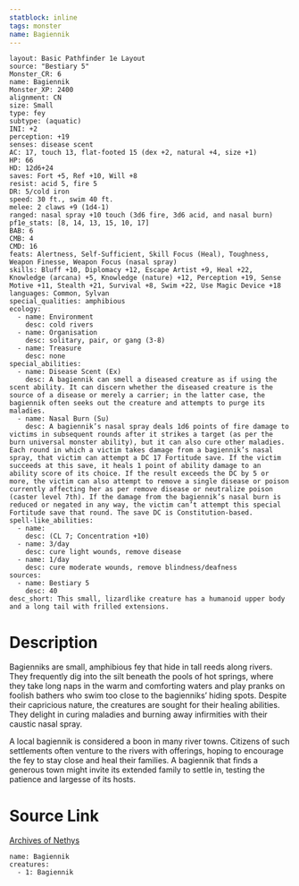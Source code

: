 ```yaml
---
statblock: inline
tags: monster
name: Bagiennik
---
```

```statblock
layout: Basic Pathfinder 1e Layout
source: "Bestiary 5"
Monster_CR: 6
name: Bagiennik
Monster_XP: 2400
alignment: CN
size: Small
type: fey
subtype: (aquatic)
INI: +2
perception: +19
senses: disease scent
AC: 17, touch 13, flat-footed 15 (dex +2, natural +4, size +1)
HP: 66
HD: 12d6+24
saves: Fort +5, Ref +10, Will +8
resist: acid 5, fire 5
DR: 5/cold iron
speed: 30 ft., swim 40 ft.
melee: 2 claws +9 (1d4-1)
ranged: nasal spray +10 touch (3d6 fire, 3d6 acid, and nasal burn)
pf1e_stats: [8, 14, 13, 15, 10, 17]
BAB: 6
CMB: 4
CMD: 16
feats: Alertness, Self-Sufficient, Skill Focus (Heal), Toughness, Weapon Finesse, Weapon Focus (nasal spray)
skills: Bluff +10, Diplomacy +12, Escape Artist +9, Heal +22, Knowledge (arcana) +5, Knowledge (nature) +12, Perception +19, Sense Motive +11, Stealth +21, Survival +8, Swim +22, Use Magic Device +18
languages: Common, Sylvan
special_qualities: amphibious
ecology:
  - name: Environment
    desc: cold rivers
  - name: Organisation
    desc: solitary, pair, or gang (3-8)
  - name: Treasure
    desc: none
special_abilities:
  - name: Disease Scent (Ex)
    desc: A bagiennik can smell a diseased creature as if using the scent ability. It can discern whether the diseased creature is the source of a disease or merely a carrier; in the latter case, the bagiennik often seeks out the creature and attempts to purge its maladies.
  - name: Nasal Burn (Su)
    desc: A bagiennik’s nasal spray deals 1d6 points of fire damage to victims in subsequent rounds after it strikes a target (as per the burn universal monster ability), but it can also cure other maladies. Each round in which a victim takes damage from a bagiennik’s nasal spray, that victim can attempt a DC 17 Fortitude save. If the victim succeeds at this save, it heals 1 point of ability damage to an ability score of its choice. If the result exceeds the DC by 5 or more, the victim can also attempt to remove a single disease or poison currently affecting her as per remove disease or neutralize poison (caster level 7th). If the damage from the bagiennik’s nasal burn is reduced or negated in any way, the victim can’t attempt this special Fortitude save that round. The save DC is Constitution-based.
spell-like_abilities:
  - name:
    desc: (CL 7; Concentration +10)
  - name: 3/day
    desc: cure light wounds, remove disease
  - name: 1/day
    desc: cure moderate wounds, remove blindness/deafness
sources:
  - name: Bestiary 5
    desc: 40
desc_short: This small, lizardlike creature has a humanoid upper body and a long tail with frilled extensions.
```
# Description
Bagienniks are small, amphibious fey that hide in tall reeds along rivers. They frequently dig into the silt beneath the pools of hot springs, where they take long naps in the warm and comforting waters and play pranks on foolish bathers who swim too close to the bagienniks’ hiding spots. Despite their capricious nature, the creatures are sought for their healing abilities. They delight in curing maladies and burning away infirmities with their caustic nasal spray.

A local bagiennik is considered a boon in many river towns. Citizens of such settlements often venture to the rivers with offerings, hoping to encourage the fey to stay close and heal their families. A bagiennik that finds a generous town might invite its extended family to settle in, testing the patience and largesse of its hosts.
# Source Link
[Archives of Nethys](https://aonprd.com/MonsterDisplay.aspx?ItemName=Bagiennik)
```encounter-table
name: Bagiennik
creatures:
  - 1: Bagiennik
```

